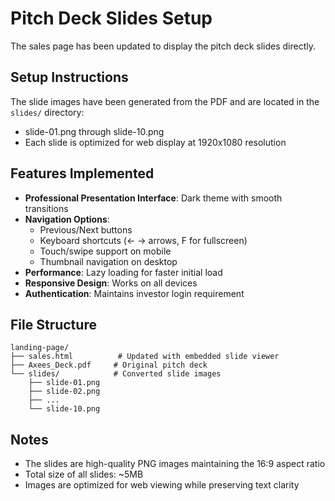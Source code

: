 # Pitch Deck Slides Setup

The sales page has been updated to display the pitch deck slides directly. 

## Setup Instructions

The slide images have been generated from the PDF and are located in the `slides/` directory:
- slide-01.png through slide-10.png
- Each slide is optimized for web display at 1920x1080 resolution

## Features Implemented

- **Professional Presentation Interface**: Dark theme with smooth transitions
- **Navigation Options**:
  - Previous/Next buttons
  - Keyboard shortcuts (← → arrows, F for fullscreen)
  - Touch/swipe support on mobile
  - Thumbnail navigation on desktop
- **Performance**: Lazy loading for faster initial load
- **Responsive Design**: Works on all devices
- **Authentication**: Maintains investor login requirement

## File Structure
```
landing-page/
├── sales.html          # Updated with embedded slide viewer
├── Axees_Deck.pdf     # Original pitch deck
└── slides/            # Converted slide images
    ├── slide-01.png
    ├── slide-02.png
    ├── ...
    └── slide-10.png
```

## Notes
- The slides are high-quality PNG images maintaining the 16:9 aspect ratio
- Total size of all slides: ~5MB
- Images are optimized for web viewing while preserving text clarity